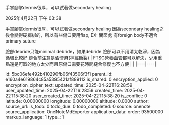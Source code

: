 手掌腳掌dermis很厚，可以試著做secondary healing


2025年4月22日
下午 03:38

手掌腳掌dermis很厚，可以試著做secondary healing
因為secondary healing之後會變得硬梆梆的，所以有些傷口要用flap, EX: 關節處
有foreign body不適合primary suture

臉部debride只能minimal debride，如果debride 臉部可以不用清太乾淨，因為循環比較好
縫合前注意是否會麻(神經斷裂)
| FTSG營養血管都可以解決，少用重點還是可取的地方太少而且原傷口需要花時間縫合修復也不方便 |  |
|----|----|


id: 5bc06efe492b410290fb06f43506f3f1
parent_id: e160a4e619864c85a5395421af889112
is_shared: 0
encryption_applied: 0
encryption_cipher_text: 
updated_time: 2025-04-22T16:28:59
user_updated_time: 2025-04-22T16:28:59
created_time: 2025-04-22T15:38:20
user_created_time: 2025-04-22T15:38:20
is_conflict: 0
latitude: 0.00000000
longitude: 0.00000000
altitude: 0.0000
author: 
source_url: 
is_todo: 0
todo_due: 0
todo_completed: 0
source: onenote
source_application: OneNoteMdExporter
application_data: 
order: 93500000
markup_language: 1
type_: 1